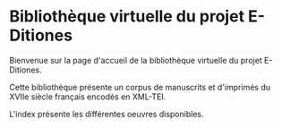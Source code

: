 <div class="container">

<h1 class="main-title">Bibliothèque virtuelle du projet E-Ditiones</h1>

<p class=lead>Bienvenue sur la page d'accueil de la bibliothèque virtuelle du projet E-Ditiones.</p>

<p>Cette bibliothèque présente un corpus de manuscrits et d'imprimés du XVIIe siècle français encodés en XML-TEI.

L'index présente les différentes oeuvres disponibles.</p>

</div>